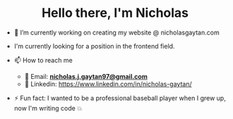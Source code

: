 <h1 align="center">Hello there, I'm Nicholas</h1>

- 🔭 I’m currently working on creating my website @ nicholasgaytan.com

- I'm currently looking for a position in the frontend field.

- 📫 How to reach me 
  - 📧 Email: **nicholas.j.gaytan97@gmail.com**
  - 💼 Linkedin: https://www.linkedin.com/in/nicholas-gaytan/

- ⚡ Fun fact: I wanted to be a professional baseball player when I grew up, now I'm writing code 💥

<!--
**nicholasjg97/nicholasjg97** is a ✨ _special_ ✨ repository because its `README.md` (this file) appears on your GitHub profile.

Here are some ideas to get you started:

- 🔭 I’m currently working on ...
- 🌱 I’m currently learning ...
- 👯 I’m looking to collaborate on ...
- 🤔 I’m looking for help with ...
- 💬 Ask me about ...
- 📫 How to reach me: ...
- 😄 Pronouns: ...
- ⚡ Fun fact: ...
-->
